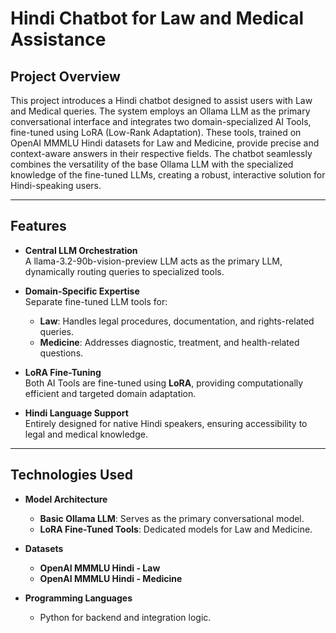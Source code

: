 # Hindi Chatbot for Law and Medical Assistance

## Project Overview

This project introduces a Hindi chatbot designed to assist users with Law and Medical queries. The system employs an Ollama LLM as the primary conversational interface and integrates two domain-specialized AI Tools, fine-tuned using LoRA (Low-Rank Adaptation). These tools, trained on OpenAI MMMLU Hindi datasets for Law and Medicine, provide precise and context-aware answers in their respective fields.
The chatbot seamlessly combines the versatility of the base Ollama LLM with the specialized knowledge of the fine-tuned LLMs, creating a robust, interactive solution for Hindi-speaking users.

---

## Features

- **Central LLM Orchestration**  
  A llama-3.2-90b-vision-preview LLM acts as the primary LLM, dynamically routing queries to specialized tools.

- **Domain-Specific Expertise**  
  Separate fine-tuned LLM tools for:
  - **Law**: Handles legal procedures, documentation, and rights-related queries.
  - **Medicine**: Addresses diagnostic, treatment, and health-related questions.

- **LoRA Fine-Tuning**  
  Both AI Tools are fine-tuned using **LoRA**, providing computationally efficient and targeted domain adaptation.

- **Hindi Language Support**  
  Entirely designed for native Hindi speakers, ensuring accessibility to legal and medical knowledge.

---

## Technologies Used

- **Model Architecture**  
  - **Basic Ollama LLM**: Serves as the primary conversational model.  
  - **LoRA Fine-Tuned Tools**: Dedicated models for Law and Medicine.  

- **Datasets**  
  - **OpenAI MMMLU Hindi - Law**  
  - **OpenAI MMMLU Hindi - Medicine**

- **Programming Languages**  
  - Python for backend and integration logic.
